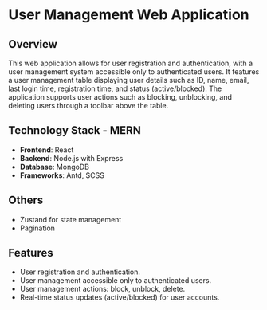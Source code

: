 # User Management Web Application

## Overview
This web application allows for user registration and authentication, with a user management system accessible only to authenticated users. It features a user management table displaying user details such as ID, name, email, last login time, registration time, and status (active/blocked). The application supports user actions such as blocking, unblocking, and deleting users through a toolbar above the table.

## Technology Stack - MERN
- **Frontend**: React
- **Backend**: Node.js with Express
- **Database**: MongoDB
- **Frameworks**: Antd, SCSS

## Others
- Zustand for state management
- Pagination

## Features
- User registration and authentication.
- User management accessible only to authenticated users.
- User management actions: block, unblock, delete.
- Real-time status updates (active/blocked) for user accounts.

